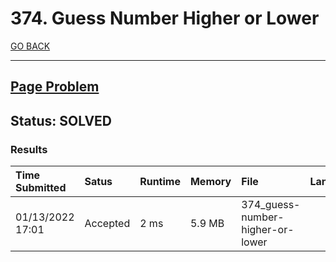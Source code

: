 # 374. Guess Number Higher or Lower

[GO BACK](../README.md)

___

## [Page Problem](https://leetcode.com/problems/guess-number-higher-or-lower/)

## Status: SOLVED

### Results

| Time Submitted   | Satus    | Runtime | Memory | File                             | Language |
| :--------------- | :------- | :------ | :----- | :------------------------------- | :------: |
| 01/13/2022 17:01 | Accepted | 2 ms    | 5.9 MB | 374_guess-number-higher-or-lower |   cpp    |